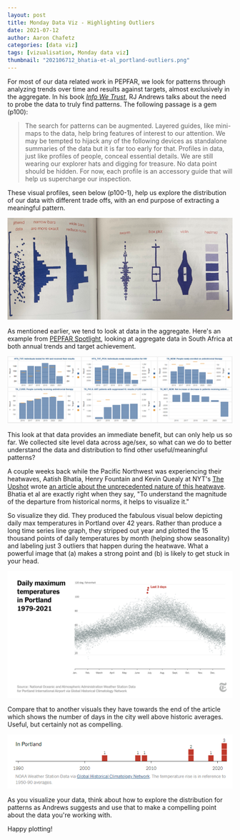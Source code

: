 ```yaml
---
layout: post
title: Monday Data Viz - Highlighting Outliers
date: 2021-07-12
author: Aaron Chafetz
categories: [data viz]
tags: [vizualisation, Monday data viz]
thumbnail: "202106712_bhatia-et-al_portland-outliers.png"
---
```


For most of our data related work in PEPFAR, we look for patterns through analyzing trends over time and results against targets, almost exclusively in the aggregate. In his book [*Info We Trust*](https://www.amazon.com/Info-We-Trust-Inspire-World/dp/1119483891), RJ Andrews talks about the need to probe the data to truly find patterns. The following passage is a gem (p100): 

> The search for patterns can be augmented. Layered guides, like mini-maps to the data, help bring features of interest to our attention. We may be tempted to hijack any of the following devices as standalone summaries of the data but it is far too early for that. Profiles in data, just like profiles of people, conceal essential details. We are still wearing our explorer hats and digging for treasure. No data point should be hidden. For now, each profile is an accessory guide that will help us supercharge our inspection.

These visual profiles, seen below (p100-1), help us explore the distribution of our data with different trade offs, with an end purpose of extracting a meaningful pattern.

![visual profiles of data](/assets/img/posts/202106712_andrews_visual-profiles.png)

As mentioned earlier, we tend to look at data in the aggregate. Here's an example from [PEPFAR Spotlight](https://data.pepfar.gov/dashboards), looking at aggregate data in South Africa at both annual trends and target achievement.

![PEPFAR Spotlight South Africa Clincial Cascade Standard Visual](/assets/img/posts/202106712_pepfar-spotlight-standard.png)

This look at that data provides an immediate benefit, but can only help us so far. We collected site level data across age/sex, so what can we do to better understand the data and distribution to find other useful/meaningful patterns?

A couple weeks back while the Pacific Northwest was experiencing their heatwaves, Aatish Bhatia, Henry Fountain and Kevin Quealy at NYT's [The Upshot](https://www.nytimes.com/section/upshot) wrote [an article about the unprecedented nature of this heatwave](https://www.nytimes.com/interactive/2021/06/29/upshot/portland-seattle-vancouver-weather.html?smid=tw-nytimes&smtyp=cur). Bhatia et al are exactly right when they say, "To understand the magnitude of the departure from historical norms, it helps to visualize it." 

So visualize they did. They produced the fabulous visual below depicting daily max temperatures in Portland over 42 years. Rather than produce a long time series line graph, they stripped out year and plotted the 15 thousand points of daily temperatures by month (helping show seasonality) and labeling just 3 outliers that happen during the heatwave. What a powerful image that (a) makes a strong point and (b) is likely to get stuck in your head.

![Temperature outliers in Portland](/assets/img/posts/202106712_bhatia-et-al_portland-outliers.png)

Compare that to another visuals they have towards the end of the article which shows the number of days in the city well above historic averages. Useful, but certainly not as compelling.

![Temperature summary in Portland](/assets/img/posts/202106712_bhatia-et-al_portland-summary.png)

As you visualize your data, think about how to explore the distribution for patterns as Andrews suggests and use that to make a compelling point about the data you're working with.

Happy plotting!